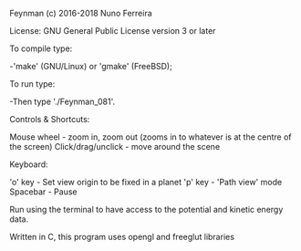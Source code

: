 Feynman (c) 2016-2018 Nuno Ferreira

License: GNU General Public License version 3 or later


To compile type:

-'make' (GNU/Linux) or 'gmake' (FreeBSD);

To run type:

-Then type './Feynman_081'.




Controls & Shortcuts:

Mouse wheel - zoom in, zoom out (zooms in to whatever is at the centre of the screen)
Click/drag/unclick - move around the scene

Keyboard:

'o' key - Set view origin to be fixed in a planet
'p' key - 'Path view' mode
Spacebar - Pause




Run using the terminal to have access to the potential and kinetic energy data.

Written in C, this program uses opengl and freeglut libraries
